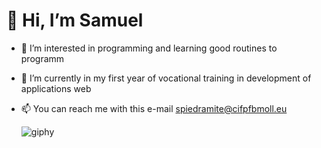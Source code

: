 # 👋 Hi, I’m Samuel
- 👀 I’m interested in programming and learning good routines to programm
- 🌱 I’m currently in my first year of vocational training in development of applications web 
- 📫 You can reach me with this e-mail spiedramite@cifpfbmoll.eu

    ![giphy](https://user-images.githubusercontent.com/114516225/209246513-a0407991-dca4-4139-8d4e-9b2f6ce1ed47.gif)
<!---
SPiedra955/SPiedra955 is a ✨ special ✨ repository because its `README.md` (this file) appears on your GitHub profile.
You can click the Preview link to take a look at your changes.
--->
